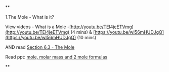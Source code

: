 
**

1.The Mole - What is it? 

View videos - What is a Mole -[http://youtu.be/TEl4jeETVmg](http://youtu.be/TEl4jeETVmg) (4 mins) & [https://youtu.be/wI56mHUDJgQ](https://youtu.be/wI56mHUDJgQ) (10 mins) 

AND read [](https://drive.google.com/file/d/1pBj4V_RamG0QV8v8MDEBZMH7V_WWrlpY/view?usp=sharing)[Section 6.3 - The Mole](https://drive.google.com/file/d/13ATo2Xhaff3o7u7l7PtsMvta5EhNNkMH/view?usp=sharing)

  

Read ppt: [mole, molar mass and 2 mole formulas](https://docs.google.com/presentation/d/1IMPRSQUmDzHaVkmUcmLJ6n7jx1F9xqxH/edit?usp=sharing&ouid=103725896864118231663&rtpof=true&sd=true)

  
**